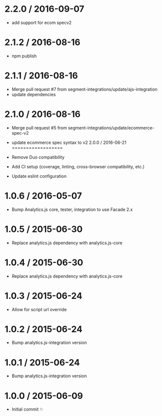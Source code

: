 
2.2.0 / 2016-09-07
==================

  * add support for ecom specv2

2.1.2 / 2016-08-16
==================

  * npm publish

2.1.1 / 2016-08-16
==================

  * Merge pull request #7 from segment-integrations/update/ajs-integration
  * update dependencies

2.1.0 / 2016-08-16
==================

  * Merge pull request #5 from segment-integrations/update/ecommerce-spec-v2
  * update ecommerce spec syntax to v2
2.0.0 / 2016-06-21
==================

  * Remove Duo compatibility
  * Add CI setup (coverage, linting, cross-browser compatibility, etc.)
  * Update eslint configuration

1.0.6 / 2016-05-07
==================

  * Bump Analytics.js core, tester, integration to use Facade 2.x

1.0.5 / 2015-06-30
==================

  * Replace analytics.js dependency with analytics.js-core

1.0.4 / 2015-06-30
==================

  * Replace analytics.js dependency with analytics.js-core

1.0.3 / 2015-06-24
==================

  * Allow for script url override

1.0.2 / 2015-06-24
==================

  * Bump analytics.js-integration version

1.0.1 / 2015-06-24
==================

  * Bump analytics.js-integration version

1.0.0 / 2015-06-09
==================

  * Initial commit :sparkles:
